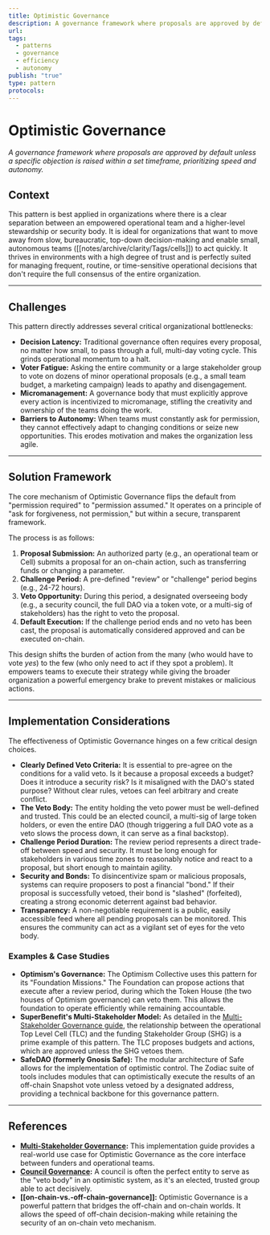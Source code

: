 ```yaml
---
title: Optimistic Governance
description: A governance framework where proposals are approved by default unless a specific objection is raised within a set timeframe, prioritizing speed and autonomy.
url: 
tags:
  - patterns
  - governance
  - efficiency
  - autonomy
publish: "true"
type: pattern
protocols: 
---
```

# Optimistic Governance

_A governance framework where proposals are approved by default unless a specific objection is raised within a set timeframe, prioritizing speed and autonomy._

## Context

This pattern is best applied in organizations where there is a clear separation between an empowered operational team and a higher-level stewardship or security body. It is ideal for organizations that want to move away from slow, bureaucratic, top-down decision-making and enable small, autonomous teams ([[notes/archive/clarity/Tags/cells]]) to act quickly. It thrives in environments with a high degree of trust and is perfectly suited for managing frequent, routine, or time-sensitive operational decisions that don't require the full consensus of the entire organization.

---

## Challenges

This pattern directly addresses several critical organizational bottlenecks:

*   **Decision Latency:** Traditional governance often requires every proposal, no matter how small, to pass through a full, multi-day voting cycle. This grinds operational momentum to a halt.
*   **Voter Fatigue:** Asking the entire community or a large stakeholder group to vote on dozens of minor operational proposals (e.g., a small team budget, a marketing campaign) leads to apathy and disengagement.
*   **Micromanagement:** A governance body that must explicitly approve every action is incentivized to micromanage, stifling the creativity and ownership of the teams doing the work.
*   **Barriers to Autonomy:** When teams must constantly ask for permission, they cannot effectively adapt to changing conditions or seize new opportunities. This erodes motivation and makes the organization less agile.

---

## Solution Framework

The core mechanism of Optimistic Governance flips the default from "permission required" to "permission assumed." It operates on a principle of "ask for forgiveness, not permission," but within a secure, transparent framework.

The process is as follows:
1.  **Proposal Submission:** An authorized party (e.g., an operational team or Cell) submits a proposal for an on-chain action, such as transferring funds or changing a parameter.
2.  **Challenge Period:** A pre-defined "review" or "challenge" period begins (e.g., 24-72 hours).
3.  **Veto Opportunity:** During this period, a designated overseeing body (e.g., a security council, the full DAO via a token vote, or a multi-sig of stakeholders) has the right to veto the proposal.
4.  **Default Execution:** If the challenge period ends and no veto has been cast, the proposal is automatically considered approved and can be executed on-chain.

This design shifts the burden of action from the many (who would have to vote *yes*) to the few (who only need to act if they spot a problem). It empowers teams to execute their strategy while giving the broader organization a powerful emergency brake to prevent mistakes or malicious actions.

---

## Implementation Considerations

The effectiveness of Optimistic Governance hinges on a few critical design choices.

*   **Clearly Defined Veto Criteria:** It is essential to pre-agree on the conditions for a valid veto. Is it because a proposal exceeds a budget? Does it introduce a security risk? Is it misaligned with the DAO's stated purpose? Without clear rules, vetoes can feel arbitrary and create conflict.
*   **The Veto Body:** The entity holding the veto power must be well-defined and trusted. This could be an elected council, a multi-sig of large token holders, or even the entire DAO (though triggering a full DAO vote as a veto slows the process down, it can serve as a final backstop).
*   **Challenge Period Duration:** The review period represents a direct trade-off between speed and security. It must be long enough for stakeholders in various time zones to reasonably notice and react to a proposal, but short enough to maintain agility.
*   **Security and Bonds:** To disincentivize spam or malicious proposals, systems can require proposers to post a financial "bond." If their proposal is successfully vetoed, their bond is "slashed" (forfeited), creating a strong economic deterrent against bad behavior.
*   **Transparency:** A non-negotiable requirement is a public, easily accessible feed where all pending proposals can be monitored. This ensures the community can act as a vigilant set of eyes for the veto body.

### Examples & Case Studies

*   **Optimism's Governance:** The Optimism Collective uses this pattern for its "Foundation Missions." The Foundation can propose actions that execute after a review period, during which the Token House (the two houses of Optimism governance) can veto them. This allows the foundation to operate efficiently while remaining accountable.
*   **SuperBenefit's Multi-Stakeholder Model:** As detailed in the [Multi-Stakeholder Governance guide](<implementation-guide-multi-stakeholder-governance.md>), the relationship between the operational Top Level Cell (TLC) and the funding Stakeholder Group (SHG) is a prime example of this pattern. The TLC proposes budgets and actions, which are approved unless the SHG vetoes them.
*   **SafeDAO (formerly Gnosis Safe):** The modular architecture of Safe allows for the implementation of optimistic control. The Zodiac suite of tools includes modules that can optimistically execute the results of an off-chain Snapshot vote unless vetoed by a designated address, providing a technical backbone for this governance pattern.

---

## References

*   **[Multi-Stakeholder Governance](<implementation-guide-multi-stakeholder-governance.md>):** This implementation guide provides a real-world use case for Optimistic Governance as the core interface between funders and operational teams.
*   **[Council Governance](<council-governance.md>):** A council is often the perfect entity to serve as the "veto body" in an optimistic system, as it's an elected, trusted group able to act decisively.
*   **[[on-chain-vs.-off-chain-governance]]:** Optimistic Governance is a powerful pattern that bridges the off-chain and on-chain worlds. It allows the speed of off-chain decision-making while retaining the security of an on-chain veto mechanism.